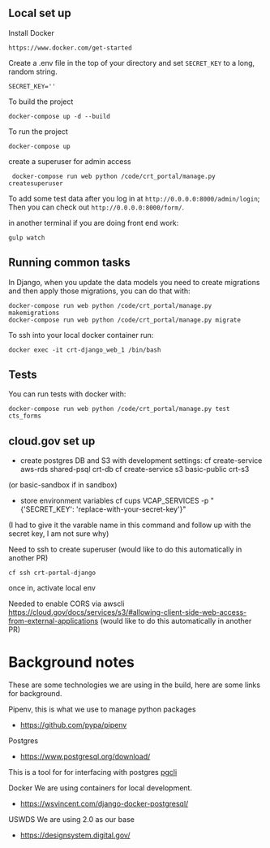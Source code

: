 ## Local set up

Install Docker

    https://www.docker.com/get-started

Create a .env file in the top of your directory and set `SECRET_KEY` to a long, random string.

    SECRET_KEY=''

To build the project

    docker-compose up -d --build

To run the project

    docker-compose up


create a superuser for admin access

     docker-compose run web python /code/crt_portal/manage.py createsuperuser


To add some test data after you log in at `http://0.0.0.0:8000/admin/login`; Then you can check out `http://0.0.0.0:8000/form/`.


in another terminal if you are doing front end work:

    gulp watch


## Running common tasks

In Django, when you update the data models you need to create migrations and then apply those migrations, you can do that with:

    docker-compose run web python /code/crt_portal/manage.py makemigrations
    docker-compose run web python /code/crt_portal/manage.py migrate

To ssh into your local docker container run:

    docker exec -it crt-django_web_1 /bin/bash


## Tests

You can run tests with docker with:

    docker-compose run web python /code/crt_portal/manage.py test cts_forms


## cloud.gov set up

- create postgres DB and S3 with development settings:
 cf create-service aws-rds shared-psql crt-db
 cf create-service s3 basic-public crt-s3

(or basic-sandbox if in sandbox)


- store environment variables
 cf cups VCAP_SERVICES -p "{'SECRET_KEY': 'replace-with-your-secret-key'}"

(I had to give it the varable name in this command and follow up with the secret key, I am not sure why)

Need to ssh to create superuser (would like to do this automatically in another PR)

    cf ssh crt-portal-django

once in, activate local env

Needed to enable CORS via awscli https://cloud.gov/docs/services/s3/#allowing-client-side-web-access-from-external-applications (would like to do this automatically in another PR)


# Background notes

These are some technologies we are using in the build, here are some links for background.

Pipenv, this is what we use to manage python packages

- https://github.com/pypa/pipenv

Postgres

- https://www.postgresql.org/download/

This is a tool for for interfacing with postgres [pgcli](https://www.pgcli.com/)

Docker
We are using containers for local development.

- https://wsvincent.com/django-docker-postgresql/

USWDS
We are using 2.0 as our base
- https://designsystem.digital.gov/
